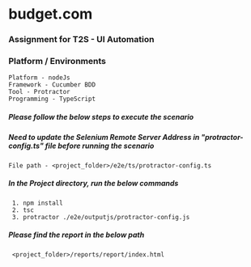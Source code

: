 # budget.com


### Assignment for T2S - UI Automation

### Platform / Environments
```
Platform - nodeJs
Framework - Cucumber BDD
Tool - Protractor
Programming - TypeScript
```

##### Please follow the below steps to execute the scenario

##### Need to update the Selenium Remote Server Address in "protractor-config.ts" file before running the scenario
```
File path - <project_folder>/e2e/ts/protractor-config.ts
```
##### In the Project directory, run the below commands
```
 1. npm install
 2. tsc
 3. protractor ./e2e/outputjs/protractor-config.js
```

##### Please find the report in the below path
```
 <project_folder>/reports/report/index.html
```